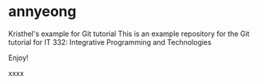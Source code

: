 # annyeong
Kristhel's example for Git tutorial
This is an example repository for the Git tutorial for IT 332: Integrative Programming and Technologies

Enjoy! 

xxxx
